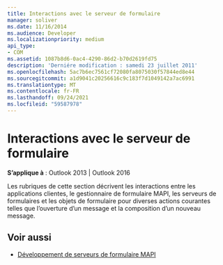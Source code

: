 ```yaml
---
title: Interactions avec le serveur de formulaire
manager: soliver
ms.date: 11/16/2014
ms.audience: Developer
ms.localizationpriority: medium
api_type:
- COM
ms.assetid: 1087b8d6-0ac4-4290-86d2-b70d2619fd75
description: 'Derniére modification : samedi 23 juillet 2011'
ms.openlocfilehash: 5ac7b6ec7561cf72080fa8075030f57844ed8e44
ms.sourcegitcommit: a1d9041c20256616c9c183f7d1049142a7ac6991
ms.translationtype: MT
ms.contentlocale: fr-FR
ms.lasthandoff: 09/24/2021
ms.locfileid: "59587978"
---
```

# <a name="form-server-interactions"></a>Interactions avec le serveur de formulaire

**S’applique à** : Outlook 2013 | Outlook 2016 
  
Les rubriques de cette section décrivent les interactions entre les applications clientes, le gestionnaire de formulaire MAPI, les serveurs de formulaires et les objets de formulaire pour diverses actions courantes telles que l’ouverture d’un message et la composition d’un nouveau message.
  
## <a name="see-also"></a>Voir aussi

- [Développement de serveurs de formulaire MAPI](developing-mapi-form-servers.md)

